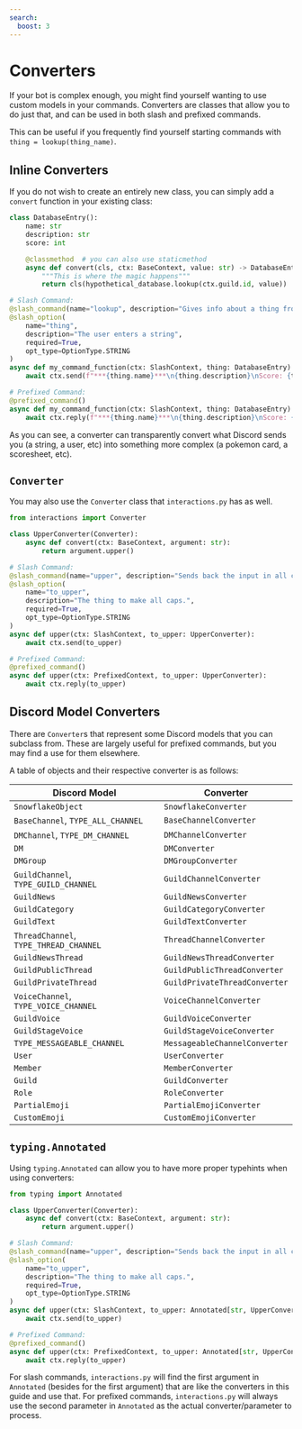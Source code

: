```yaml
---
search:
  boost: 3
---
```


# Converters

If your bot is complex enough, you might find yourself wanting to use custom models in your commands. Converters are classes that allow you to do just that, and can be used in both slash and prefixed commands.

This can be useful if you frequently find yourself starting commands with `thing = lookup(thing_name)`.

## Inline Converters

If you do not wish to create an entirely new class, you can simply add a `convert` function in your existing class:

```python
class DatabaseEntry():
    name: str
    description: str
    score: int

    @classmethod  # you can also use staticmethod
    async def convert(cls, ctx: BaseContext, value: str) -> DatabaseEntry:
        """This is where the magic happens"""
        return cls(hypothetical_database.lookup(ctx.guild.id, value))

# Slash Command:
@slash_command(name="lookup", description="Gives info about a thing from the db")
@slash_option(
    name="thing",
    description="The user enters a string",
    required=True,
    opt_type=OptionType.STRING
)
async def my_command_function(ctx: SlashContext, thing: DatabaseEntry):
    await ctx.send(f"***{thing.name}***\n{thing.description}\nScore: {thing.score}/10")

# Prefixed Command:
@prefixed_command()
async def my_command_function(ctx: SlashContext, thing: DatabaseEntry):
    await ctx.reply(f"***{thing.name}***\n{thing.description}\nScore: {thing.score}/10")
```

As you can see, a converter can transparently convert what Discord sends you (a string, a user, etc) into something more complex (a pokemon card, a scoresheet, etc).

## `Converter`

You may also use the `Converter` class that `interactions.py` has as well.

```python
from interactions import Converter

class UpperConverter(Converter):
    async def convert(ctx: BaseContext, argument: str):
        return argument.upper()

# Slash Command:
@slash_command(name="upper", description="Sends back the input in all caps.")
@slash_option(
    name="to_upper",
    description="The thing to make all caps.",
    required=True,
    opt_type=OptionType.STRING
)
async def upper(ctx: SlashContext, to_upper: UpperConverter):
    await ctx.send(to_upper)

# Prefixed Command:
@prefixed_command()
async def upper(ctx: PrefixedContext, to_upper: UpperConverter):
    await ctx.reply(to_upper)
```

## Discord Model Converters

There are `Converter`s that represent some Discord models that you can subclass from. These are largely useful for prefixed commands, but you may find a use for them elsewhere.

A table of objects and their respective converter is as follows:

| Discord Model                          | Converter                     |
|----------------------------------------|-------------------------------|
| `SnowflakeObject`                      | `SnowflakeConverter`          |
| `BaseChannel`, `TYPE_ALL_CHANNEL`      | `BaseChannelConverter`        |
| `DMChannel`, `TYPE_DM_CHANNEL`         | `DMChannelConverter`          |
| `DM`                                   | `DMConverter`                 |
| `DMGroup`                              | `DMGroupConverter`            |
| `GuildChannel`, `TYPE_GUILD_CHANNEL`   | `GuildChannelConverter`       |
| `GuildNews`                            | `GuildNewsConverter`          |
| `GuildCategory`                        | `GuildCategoryConverter`      |
| `GuildText`                            | `GuildTextConverter`          |
| `ThreadChannel`, `TYPE_THREAD_CHANNEL` | `ThreadChannelConverter`      |
| `GuildNewsThread`                      | `GuildNewsThreadConverter`    |
| `GuildPublicThread`                    | `GuildPublicThreadConverter`  |
| `GuildPrivateThread`                   | `GuildPrivateThreadConverter` |
| `VoiceChannel`, `TYPE_VOICE_CHANNEL`   | `VoiceChannelConverter`       |
| `GuildVoice`                           | `GuildVoiceConverter`         |
| `GuildStageVoice`                      | `GuildStageVoiceConverter`    |
| `TYPE_MESSAGEABLE_CHANNEL`             | `MessageableChannelConverter` |
| `User`                                 | `UserConverter`               |
| `Member`                               | `MemberConverter`             |
| `Guild`                                | `GuildConverter`              |
| `Role`                                 | `RoleConverter`               |
| `PartialEmoji`                         | `PartialEmojiConverter`       |
| `CustomEmoji`                          | `CustomEmojiConverter`        |


## `typing.Annotated`

Using `typing.Annotated` can allow you to have more proper typehints when using converters:

```python
from typing import Annotated

class UpperConverter(Converter):
    async def convert(ctx: BaseContext, argument: str):
        return argument.upper()

# Slash Command:
@slash_command(name="upper", description="Sends back the input in all caps.")
@slash_option(
    name="to_upper",
    description="The thing to make all caps.",
    required=True,
    opt_type=OptionType.STRING
)
async def upper(ctx: SlashContext, to_upper: Annotated[str, UpperConverter]):
    await ctx.send(to_upper)

# Prefixed Command:
@prefixed_command()
async def upper(ctx: PrefixedContext, to_upper: Annotated[str, UpperConverter]):
    await ctx.reply(to_upper)
```

For slash commands, `interactions.py` will find the first argument in `Annotated` (besides for the first argument) that are like the converters in this guide and use that.
For prefixed commands, `interactions.py` will always use the second parameter in `Annotated` as the actual converter/parameter to process.
